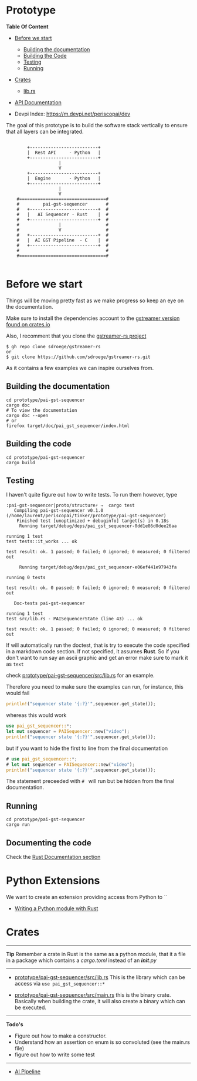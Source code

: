 # Prototype

**Table Of Content**

- [Before we start](#before-we-start)
    - [Building the documentation](#building-the-documentation)
    - [Building the Code](#building-the-code)
    - [Testing](#testing)
    - [Running](#running)

- [Crates](#crates)
    - [lib.rs](#librs)

- [API Documentation](https://periscopai.github.io/tinker/pai_gst_sequencer/index.html)
- Devpi Index: https://m.devpi.net/periscopai/dev


The goal of this prototype is to build the software stack vertically 
to ensure that all layers can be integrated.

```

        +--------------------------+
        |  Rest API     - Python   |
        +--------------------------+
                    |
                    V
        +--------------------------+
        |  Engine       - Python   |
        +--------------------------+
                    |  
                    V
    #=================================#
    #         pai-gst-sequencer       #
    #   +--------------------------+  #
    #   |   AI Sequencer - Rust    |  #
    #   +--------------------------+  #
    #               |                 #
    #               V                 #
    #   +--------------------------+  #
    #   |  AI GST Pipeline  - C    |  #
    #   +--------------------------+  #
    #                                 #
    #=================================#


```

# Before we start

Things will be moving pretty fast as we make progress so keep an eye on the documentation.

Make sure to install the dependencies account to the [gstreamer version found on crates.io](https://crates.io/crates/gstreamer#installation-linux)

Also, I recomment that you clone the [gstreamer-rs project](https://github.com/sdroege/gstreamer-rs.git)

```shell
$ gh repo clone sdroege/gstreamer-rs
or 
$ git clone https://github.com/sdroege/gstreamer-rs.git
```
As it contains a few examples we can inspire ourselves from. 


## Building the documentation

```shell
cd prototype/pai-gst-sequencer
cargo doc
# To view the documentation
cargo doc --open
# or
firefox target/doc/pai_gst_sequencer/index.html 
```

## Building the code

```shell
cd prototype/pai-gst-sequencer
cargo build
```

## Testing

I haven't quite figure out how to write tests. To run them however, type

```shell
:pai-gst-sequencer|proto/structure⚡ ⇒  cargo test      
   Compiling pai-gst-sequencer v0.1.0 (/home/laurent/periscopai/tinker/prototype/pai-gst-sequencer)
    Finished test [unoptimized + debuginfo] target(s) in 0.18s
     Running target/debug/deps/pai_gst_sequencer-0dd1e86d0dee26aa

running 1 test
test tests::it_works ... ok

test result: ok. 1 passed; 0 failed; 0 ignored; 0 measured; 0 filtered out

     Running target/debug/deps/pai_gst_sequencer-e06ef441e97943fa

running 0 tests

test result: ok. 0 passed; 0 failed; 0 ignored; 0 measured; 0 filtered out

   Doc-tests pai-gst-sequencer

running 1 test
test src/lib.rs - PAISequencerState (line 43) ... ok

test result: ok. 1 passed; 0 failed; 0 ignored; 0 measured; 0 filtered out
```

If will automatically run the doctest, that is try to execute the code specified
in a markdown code section. If not specified, it assumes **Rust**. So if you don't 
want to run say an ascii graphic and get an error make sure to mark it as ``text``

check [prototype/pai-gst-sequencer/src/lib.rs](pai-gst-sequencer/src/lib.rs#10) for
an example.

Therefore you need to make sure the examples can run, for instance, this would fail

```rust
println!("sequencer state '{:?}'",sequencer.get_state());
```
whereas this would work
```rust
use pai_gst_sequencer::*;
let mut sequencer = PAISequencer::new("video");
println!("sequencer state '{:?}'",sequencer.get_state());
```
but if you want to hide the first to line from the final documentation
```rust
# use pai_gst_sequencer::*;
# let mut sequencer = PAISequencer::new("video");
println!("sequencer state '{:?}'",sequencer.get_state());
```
The statement preceeded with ``# `` will run but be hidden from the final 
documentation. 



## Running 

```
cd prototype/pai-gst-sequencer
cargo run
```



## Documenting the code

Check the [Rust Documentation section](../doc/rust_primer.md#Documenting-the-code)

# Python Extensions

We want to create an extension providing access from Python to ``


- [Writing a Python module with Rust](https://mycognosist.github.io/tutorial-rust-python-lib.html)

# Crates

---

**Tip**
Remember a crate in Rust is the same as a python module, that it a file in a 
package which contains a *cargo.toml* instead of an *__init__.py*

---


- [prototype/pai-gst-sequencer/src/lib.rs](pai-gst-sequencer/src/lib.rs)
  This is the library which can be access via ``use pai_gst_sequencer::*``

- [prototype/pai-gst-sequencer/src/main.rs](pai-gst-sequencer/src/main.rs)
  this is the binary crate. Basically when building the crate, it will also create 
  a binary which can be executed. 

---

**Todo's**

- Figure out how to make a constructor.
- Understand how an assertion on enum is so convoluted (see the main.rs file)
- figure out how to write some test

---



- [AI Pipeline] 


[AI Pipeline]: ./pai-gst-sequencer
